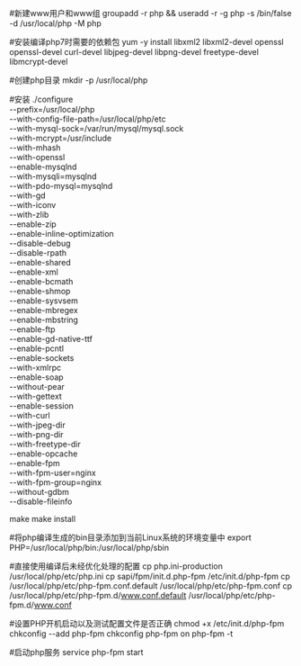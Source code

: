#新建www用户和www组
groupadd -r php && useradd -r -g php -s /bin/false -d /usr/local/php -M php

#安装编译php7时需要的依赖包
yum -y install libxml2 libxml2-devel openssl openssl-devel curl-devel libjpeg-devel libpng-devel freetype-devel libmcrypt-devel

#创建php目录
mkdir -p /usr/local/php

#安装
./configure \
--prefix=/usr/local/php \
--with-config-file-path=/usr/local/php/etc \
--with-mysql-sock=/var/run/mysql/mysql.sock \
--with-mcrypt=/usr/include \
--with-mhash \
--with-openssl \
--enable-mysqlnd \
--with-mysqli=mysqlnd \
--with-pdo-mysql=mysqlnd \
--with-gd \
--with-iconv \
--with-zlib \
--enable-zip \
--enable-inline-optimization \
--disable-debug \
--disable-rpath \
--enable-shared \
--enable-xml \
--enable-bcmath \
--enable-shmop \
--enable-sysvsem \
--enable-mbregex \
--enable-mbstring \
--enable-ftp \
--enable-gd-native-ttf \
--enable-pcntl \
--enable-sockets \
--with-xmlrpc \
--enable-soap \
--without-pear \
--with-gettext \
--enable-session \
--with-curl \
--with-jpeg-dir \
--with-png-dir \
--with-freetype-dir \
--enable-opcache \
--enable-fpm \
--with-fpm-user=nginx \
--with-fpm-group=nginx \
--without-gdbm \
--disable-fileinfo

make
make install

#将php编译生成的bin目录添加到当前Linux系统的环境变量中
export PHP=/usr/local/php/bin:/usr/local/php/sbin

#直接使用编译后未经优化处理的配置
cp php.ini-production /usr/local/php/etc/php.ini
cp sapi/fpm/init.d.php-fpm /etc/init.d/php-fpm
cp /usr/local/php/etc/php-fpm.conf.default /usr/local/php/etc/php-fpm.conf
cp /usr/local/php/etc/php-fpm.d/www.conf.default /usr/local/php/etc/php-fpm.d/www.conf

#设置PHP开机启动以及测试配置文件是否正确
chmod +x /etc/init.d/php-fpm
chkconfig --add php-fpm
chkconfig php-fpm on
php-fpm -t


#启动php服务
service php-fpm start